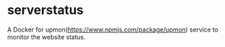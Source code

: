 # serverstatus
A Docker for upmon(https://www.npmjs.com/package/upmon) service to monitor the website status.
